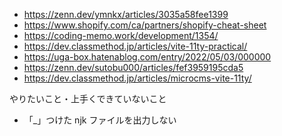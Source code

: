- https://zenn.dev/ymnkx/articles/3035a58fee1399
- https://www.shopify.com/ca/partners/shopify-cheat-sheet
- https://coding-memo.work/development/1354/
- https://dev.classmethod.jp/articles/vite-11ty-practical/
- https://uga-box.hatenablog.com/entry/2022/05/03/000000
- https://zenn.dev/sutobu000/articles/fef3959195cda5
- https://dev.classmethod.jp/articles/microcms-vite-11ty/

やりたいこと・上手くできていないこと

- 「\_」つけた njk ファイルを出力しない
